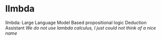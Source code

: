 # llmbda
llmbda: Large Language Model Based propositional logic Deduction Assistant
_We do not use lambda calculus, I just could not think of a nice name_ 
